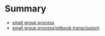 # Summary

* [small group process](./recipes/small_group_process.md)
* [small group process(gitbook transclusion)](./recipes/small_group_process_gitbook.md)
